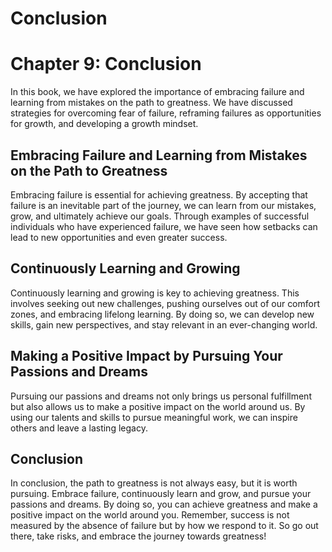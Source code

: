 # Conclusion

Chapter 9: Conclusion
=====================

In this book, we have explored the importance of embracing failure and learning from mistakes on the path to greatness. We have discussed strategies for overcoming fear of failure, reframing failures as opportunities for growth, and developing a growth mindset.

Embracing Failure and Learning from Mistakes on the Path to Greatness
---------------------------------------------------------------------

Embracing failure is essential for achieving greatness. By accepting that failure is an inevitable part of the journey, we can learn from our mistakes, grow, and ultimately achieve our goals. Through examples of successful individuals who have experienced failure, we have seen how setbacks can lead to new opportunities and even greater success.

Continuously Learning and Growing
---------------------------------

Continuously learning and growing is key to achieving greatness. This involves seeking out new challenges, pushing ourselves out of our comfort zones, and embracing lifelong learning. By doing so, we can develop new skills, gain new perspectives, and stay relevant in an ever-changing world.

Making a Positive Impact by Pursuing Your Passions and Dreams
-------------------------------------------------------------

Pursuing our passions and dreams not only brings us personal fulfillment but also allows us to make a positive impact on the world around us. By using our talents and skills to pursue meaningful work, we can inspire others and leave a lasting legacy.

Conclusion
----------

In conclusion, the path to greatness is not always easy, but it is worth pursuing. Embrace failure, continuously learn and grow, and pursue your passions and dreams. By doing so, you can achieve greatness and make a positive impact on the world around you. Remember, success is not measured by the absence of failure but by how we respond to it. So go out there, take risks, and embrace the journey towards greatness!